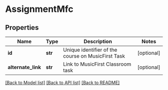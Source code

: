 # AssignmentMfc

## Properties
Name | Type | Description | Notes
------------ | ------------- | ------------- | -------------
**id** | **str** | Unique identifier of the course on MusicFirst Task | [optional] 
**alternate_link** | **str** | Link to MusicFirst Classroom task | [optional] 

[[Back to Model list]](../README.md#documentation-for-models) [[Back to API list]](../README.md#documentation-for-api-endpoints) [[Back to README]](../README.md)


